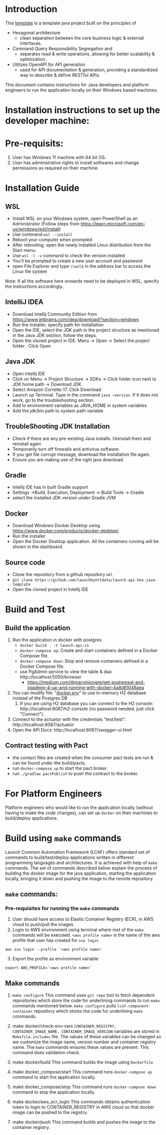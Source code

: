 # Introduction
This [template](https://github.com/launchbynttdata/launch-api-hex-java-template) is a template java project built on the principles of
- Hexagonal architecture
    - clean separation between the core business logic & external interfaces.
- Command Query Responsibility Segregation and
    - separates read & write operations, allowing for better scalability & optimization.
- Utilizes OpenAPI for API generation
    - used for API documentation & generation, providing a standardized way to describe & define RESTful APIs.

This document contains instructions for Java developers and platform engineers to run the application locally on their Windows based machines.

# Installation instructions to set up the developer machine:

# Pre-requisits:
1. User has Windows 11 machine with 64 bit OS.
2. User has administrative rights to install softwares and change permissions as required on their machine.

# Installation Guide

## WSL
- Install WSL on your Windows system, open PowerShell as an Administrator (Follow steps from https://learn.microsoft.com/en-us/windows/wsl/install)
- Use command `wsl --install`
- Reboot your computer when prompted
- After rebooting, open the newly installed Linux distribution from the Start menu.
- Use `wsl -l -v` command to check the version installed
- You’ll be prompted to create a new user account and password
- open File Explorer and type `\\wsl$` in the address bar to access the Linux file system

Note: If all the software here onwards need to be deployed in WSL, specify the instructions accordingly.

## IntelliJ IDEA
- Download Intellij Community Edition from https://www.jetbrains.com/idea/download/?section=windows
- Run the installer, specify path for installation
- Open the IDE, select the JDK path in the project structure as mentioned in the Java JDK section, follow the steps.
- Open the cloned project in IDE. Menu -> Open -> Select the project folder . Click Open

## Java JDK

- Open Intellij IDE
- Click on Menu -> Project Structure -> SDKs -> Click folder icon next to JDK home path -> Download JDK
- Select Amazon Corretto 17. Click Download
- Launch up Terminal. Type in the command `java –version`. If it does not work, go to the troubleshooting section.
- Add to environment variables as JAVA_HOME  in system variables
- Add the jdk/bin path to system path variable

## TroubleShooting JDK Installation
- Check if there are any pre-existing Java installs. Uninstall them and reinstall again
- Temporarily turn off firewalls and antivirus software.
- If you get file corrupt message, download the installation file again.
- Ensure you are making use of the right java download.

## Gradle
- Intellij IDE has in built Gradle support
- Settings ->Build, Execution, Deployment -> Build Tools -> Gradle
- select the installed JDK version under Gradle JVM

## Docker
- Download Windows Docker Desktop using https://www.docker.com/products/docker-desktop/
- Run the installer
- Open the Docker Desktop application. All the containers running will be shown in the dashboard.

## Source code
- Clone the repository from a github repository url.
- `git clone https://github.com/launchbynttdata/launch-api-hex-java-template`
- Open the cloned project in Intellij IDE

# Build and Test

## Build the application
1. Run the application in docker with postgres
    - `docker build . -t launch-api:s1`
    - `docker-compose up`: Create and start containers defined in a Docker Compose file.
    - `docker-compose down`: Stop and remove containers defined in a Docker Compose file.
    - use PgAdmin service to view the table & daa: http://localhost:5050/browser
        - https://medium.com/@marvinjungre/get-postgresql-and-pgadmin-4-up-and-running-with-docker-4a8d81048aea
2. You can modify file: "[docker.env](docker.env)" to use in-memory H2 database instead of the Postgres DB
    1. If you are using H2 database you can connect to the H2 console: http://localhost:8087/h2-console (no password needed, just click "Connect").
3. Connect to the actuator with the credentials "test/test": http://localhost:8087/actuator
4. Open the API Docs: http://localhost:8087/swagger-ui.html

## Contract testing with Pact
- the contact files are created when the consumer pact tests are run & can be found under the build/pacts.
- run `docker-compose up` to start the pact broker.
- run `./gradlew pactPublish` to push the contract to the broker.

# For Platform Engineers
Platform engineers who would like to run the application locally (without having to make the code changes), can set up `docker` on their machines to build/deploy applications.

# Build using `make` commands

Launch Common Automation Framework (LCAF) offers standard set of commands to build/test/deploy applications written in different programming languages and architectures. It is achieved with help of `make` commands. The set of commands described below explain the process of building the docker image for the java application, starting the application locally, bringing it down and pushing the image to the remote repository.

## `make` commands:

### Pre-requisites for running the `make` commands
1. User should have access to Elastic Container Registry (ECR), in AWS cloud to push/pull the images.
2. Login to AWS environment using terminal where rest of the `make` commands will be executed. `<aws profile name>` is the name of the aws profile that user has created for `sso login`
```
aws sso login --profile `<aws profile name>`
```
3. Export the profile as environment variable
```
export AWS_PROFILE=`<aws profile name>`
```
## Make commands
1. `make configure`
   This command uses `git repo` tool to fetch dependent repositories which store the code for underlining commands to run `make` commands mentioned below. `make configure` pulls `lcaf-component-container` repository which stores the code for underlining `make` commands.

2. make docker/check-env-vars
   `CONTAINER_REGISTRY, CONTAINER_IMAGE_NAME, CONTAINER_IMAGE_VERSION` variables are stored in `Makefile.includes` file. The values of these variables can be changed so we customize the image name, version number and container registry name. The `make` commands ensures these values are present. This command does validation check.

3. make docker/build
   This command builds the image using `Dockerfile`

4. make docker_compose/start
   This command runs `docker-compose up` command to start the application locally.

5. make docker_compose/stop
   This command runs `docker-compose down` command to stop the application locally.

6. make docker/aws_ecr_login
   This commands obtains authentication token to login to CONTAINER_REGISTRY in AWS cloud so that docker image can be pushed to the registry.

7. make docker/push
   This command builds and pushes the image to the container registry.


